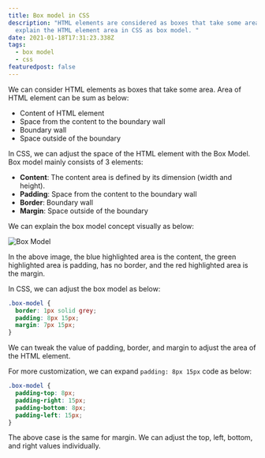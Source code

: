 ```yaml
---
title: Box model in CSS
description: "HTML elements are considered as boxes that take some area. We can
  explain the HTML element area in CSS as box model. "
date: 2021-01-18T17:31:23.338Z
tags:
  - box model
  - css
featuredpost: false
---
```

We can consider HTML elements as boxes that take some area. Area of HTML element can be sum as below:

* Content of HTML element
* Space from the content to the boundary wall
* Boundary wall
* Space outside of the boundary

In CSS, we can adjust the space of the HTML element with the Box Model. Box model mainly consists of 3 elements:

- **Content**: The content area is defined by its dimension (width and height).
- **Padding**: Space from the content to the boundary wall
- **Border**: Boundary wall
- **Margin**: Space outside of the boundary

We can explain the box model concept visually as below:

![Box Model](/img/html-box.jpg "Box Model")

In the above image, the blue highlighted area is the content, the green highlighted area is padding, has no border, and the red highlighted area is the margin.

In CSS, we can adjust the box model as below:

```css
.box-model {
  border: 1px solid grey;
  padding: 8px 15px;
  margin: 7px 15px;
}
```

We can tweak the value of padding, border, and margin to adjust the area of the HTML element.

For more customization, we can expand `padding: 8px 15px` code as below:

```css
.box-model {
  padding-top: 8px;
  padding-right: 15px;
  padding-bottom: 8px;
  padding-left: 15px;
}
```

The above case is the same for margin. We can adjust the top, left, bottom, and right values individually. 